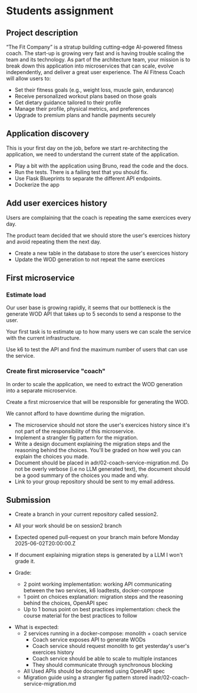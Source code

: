 # Students assignment

## Project description

“The Fit Company” is a stratup building cutting-edge AI-powered fitness coach.
The start-up is growing very fast and is having trouble scaling the team and its technology.
As part of the architecture team, your mission is to break down this application into microservices that can scale, evolve independently, and deliver a great user experience.
The AI Fitness Coach will allow users to:

- Set their fitness goals (e.g., weight loss, muscle gain, endurance)
- Receive personalized workout plans based on those goals
- Get dietary guidance tailored to their profile
- Manage their profile, physical metrics, and preferences
- Upgrade to premium plans and handle payments securely

## Application discovery

This is your first day on the job, before we start re-architecting the application, we need to understand the current state of the application.

- Play a bit with the application using Bruno, read the code and the docs.
- Run the tests. There is a failing test that you should fix.
- Use Flask Blueprints to separate the different API endpoints.
- Dockerize the app

## Add user exercices history

Users are complaining that the coach is repeating the same exercices every day.

The product team decided that we should store the user's exercices history and avoid repeating them the next day.

- Create a new table in the database to store the user's exercices history
- Update the WOD generation to not repeat the same exercices

## First microservice

### Estimate load

Our user base is growing rapidly, it seems that our bottleneck is the generate WOD API that takes up to 5 seconds to send a response to the user.

Your first task is to estimate up to how many users we can scale the service with the current infrastructure.

Use k6 to test the API and find the maximum number of users that can use the service.

### Create first microservice "coach"

In order to scale the application, we need to extract the WOD generation into a separate microservice.

Create a first microservice that will be responsible for generating the WOD.

We cannot afford to have downtime during the migration.

- The microservice should not store the user's exercices history since it's not part of the responsibility of this microservice.
- Implement a strangler fig pattern for the migration.
- Write a design document explaining the migration steps and the reasoning behind the choices. You'll be graded on how well you can explain the choices you made.
- Document should be placed in adr/02-coach-service-migration.md. Do not be overly verbose (i.e no LLM generated text), the document should be a good summary of the choices you made and why.
- Link to your group repository should be sent to my email address.

## Submission

- Create a branch in your current repository called session2.
- All your work should be on session2 branch
- Expected opened pull-request on your branch main before Monday 2025-06-02T20:00:00.Z
- If document explaining migration steps is generated by a LLM I won't grade it.

- Grade:
  - 2 point working implementation: working API communicating between the two services, k6 loadtests, docker-compose
  - 1 point on choices explanation: migration steps and the reasoning behind the choices, OpenAPI spec
  - Up to 1 bonus point on best practices implementation: check the course material for the best practices to follow

* What is expected:
  - 2 services running in a docker-compose: monolith + coach service
    - Coach service exposes API to generate WODs
    - Coach service should request monolith to get yesterday's user's exercices history
    - Coach service should be able to scale to multiple instances
    - They should communicate through synchronous blocking
  - All Used APIs should be documented using OpenAPI spec
  - Migration guide using a strangler fig pattern stored inadr/02-coach-service-migration.md
